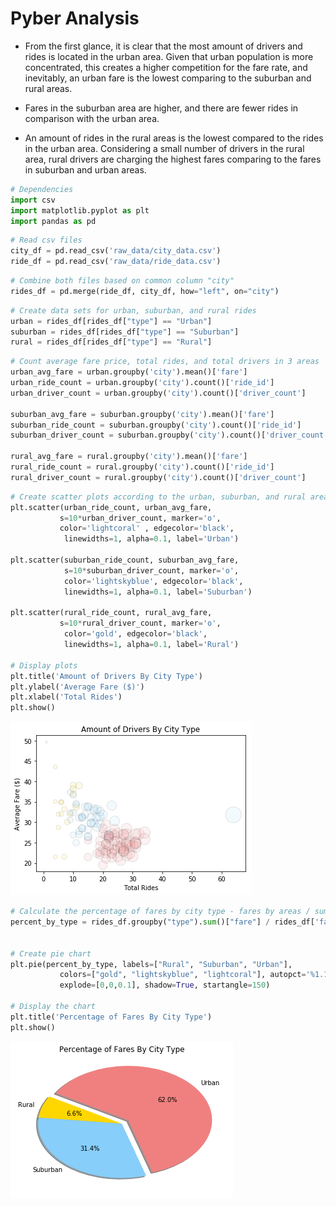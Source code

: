 
# Pyber Analysis

* From the first glance, it is clear that the most amount of drivers and rides is located in the urban area. Given that urban population is more concentrated, this creates a higher competition for the fare rate, and inevitably, an urban fare is the lowest comparing to the suburban and rural areas. 


* Fares in the suburban area are higher, and there are fewer rides in comparison with the urban area.


* An amount of rides in the rural areas is the lowest compared to the rides in the urban area. Considering a small number of drivers in the rural area, rural drivers are charging the highest fares comparing to the fares in suburban and urban areas.


```python
# Dependencies 
import csv 
import matplotlib.pyplot as plt
import pandas as pd
```


```python
# Read csv files
city_df = pd.read_csv('raw_data/city_data.csv')
ride_df = pd.read_csv('raw_data/ride_data.csv')
```


```python
# Combine both files based on common column "city"
rides_df = pd.merge(ride_df, city_df, how="left", on="city")

```


```python
# Create data sets for urban, suburban, and rural rides
urban = rides_df[rides_df["type"] == "Urban"]
suburban = rides_df[rides_df["type"] == "Suburban"]
rural = rides_df[rides_df["type"] == "Rural"]

```


```python
# Count average fare price, total rides, and total drivers in 3 areas
urban_avg_fare = urban.groupby('city').mean()['fare']
urban_ride_count = urban.groupby('city').count()['ride_id']
urban_driver_count = urban.groupby('city').count()['driver_count']

suburban_avg_fare = suburban.groupby('city').mean()['fare']
suburban_ride_count = suburban.groupby('city').count()['ride_id']
suburban_driver_count = suburban.groupby('city').count()['driver_count']

rural_avg_fare = rural.groupby('city').mean()['fare']
rural_ride_count = rural.groupby('city').count()['ride_id']
rural_driver_count = rural.groupby('city').count()['driver_count']
```


```python
# Create scatter plots according to the urban, suburban, and rural areas
plt.scatter(urban_ride_count, urban_avg_fare, 
           s=10*urban_driver_count, marker='o',
           color='lightcoral' , edgecolor='black',
            linewidths=1, alpha=0.1, label='Urban')

plt.scatter(suburban_ride_count, suburban_avg_fare,
            s=10*suburban_driver_count, marker='o',
            color='lightskyblue', edgecolor='black',
            linewidths=1, alpha=0.1, label='Suburban')

plt.scatter(rural_ride_count, rural_avg_fare,
           s=10*rural_driver_count, marker='o',
            color='gold', edgecolor='black',
            linewidths=1, alpha=0.1, label='Rural')

# Display plots
plt.title('Amount of Drivers By City Type')
plt.ylabel('Average Fare ($)')
plt.xlabel('Total Rides')
plt.show()
```


![png](output_6_0.png)



```python
# Calculate the percentage of fares by city type - fares by areas / sum of all fares
percent_by_type = rides_df.groupby("type").sum()["fare"] / rides_df['fare'].sum() * 100


# Create pie chart 
plt.pie(percent_by_type, labels=["Rural", "Suburban", "Urban"],
           colors=["gold", "lightskyblue", "lightcoral"], autopct='%1.1f%%',
           explode=[0,0,0.1], shadow=True, startangle=150)

# Display the chart
plt.title('Percentage of Fares By City Type')
plt.show()
```


![png](output_7_0.png)

